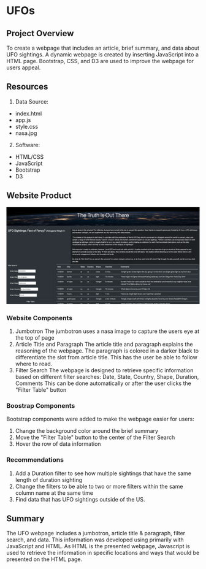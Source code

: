 # UFOs

## Project Overview
To create a webpage that includes an article, brief summary, and data about UFO sightings.  A dynamic webpage is created by inserting JavaScript into a HTML page.  Bootstrap, CSS, and D3 are used to improve the webpage for users appeal.      

## Resources
1. Data Source:
- index.html
- app.js
- style.css
- nasa.jpg

2. Software:
- HTML/CSS
- JavaScript
- Bootstrap
- D3

## Website Product
<img width=“500” alt=“” src="https://github.com/estherhk/UFOs/blob/master/static/images/webpage.png">

### Website Components
1. Jumbotron 
The jumbotron uses a nasa image to capture the users eye at the top of page
2. Article Title and Paragraph
The article title and paragraph explains the reasoning of the webpage.  The paragraph is colored in a darker black to differentiate the slot from article title.  This has the user be able to follow where to read.
3. Filter Search
The webpage is designed to retrieve specific information based on different filter searches: Date, State, Country, Shape, Duration, Comments
This can be done automatically or after the user clicks the "Filter Table" button

### Boostrap Components
Bootstrap components were added to make the webpage easier for users:
1. Change the background color around the brief summary 
2. Move the "Filter Table" button to the center of the Filter Search
3. Hover the row of data information

### Recommendations
1. Add a Duration filter to see how multiple sightings that have the same length of duration sighting
2. Change the filters to be able to two or more filters within the same column name at the same time
3. Find data that has UFO sightings outside of the US.

## Summary
The UFO webpage includes a jumbotron, article title & paragraph, filter search, and data.  This information was developed using primarily with JavaScript and HTML.  As HTML is the presented webpage, Javascript is used to retrieve the information in specific locations and ways that would be presented on the HTML page. 
